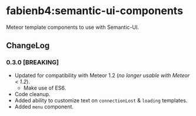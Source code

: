 fabienb4:semantic-ui-components
=========================

Meteor template components to use with Semantic-UI.

## ChangeLog

### 0.3.0 [BREAKING]

- Updated for compatibility with Meteor 1.2 (_no longer usable with Meteor < 1.2_).
  - Make use of ES6.
- Code cleanup.
- Added ability to customize text on `connectionLost` & `loading` templates.
- Added `menu` component.
